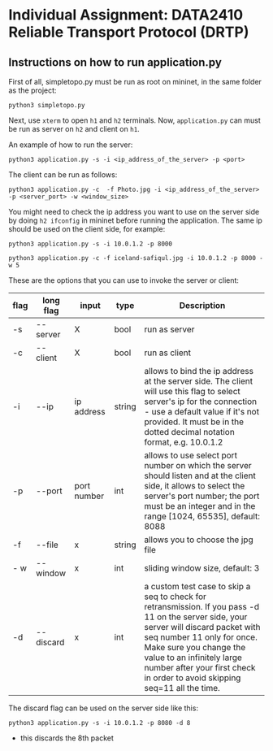 # Individual Assignment: DATA2410 Reliable Transport Protocol (DRTP)
## Instructions on how to run application.py

First of all, simpletopo.py must be run as root on mininet, in the same folder as the project:
```
python3 simpletopo.py
```
Next, use `xterm` to open `h1` and `h2` terminals. Now, `application.py` can must be run as server on `h2` and client on `h1`.

An example of how to run the server:
```
python3 application.py -s -i <ip_address_of_the_server> -p <port>
```

The client can be run as follows:
```
python3 application.py -c  -f Photo.jpg -i <ip_address_of_the_server> -p <server_port> -w <window_size>
```

You might need to check the ip address you want to use on the server side by doing `h2 ifconfig` in mininet before running the application. The same ip should be used on the client side, for example:

```
python3 application.py -s -i 10.0.1.2 -p 8000

python3 application.py -c -f iceland-safiqul.jpg -i 10.0.1.2 -p 8000 -w 5
```

These are the options that you can use to invoke the server or client:

| flag | long flag | input | type | Description |
|------|-----------|-------|------|-------------|
| -s | --server  |   X   | bool | run as server |
| -c | --client  | X     | bool | run as client |
| -i | --ip | ip address | string | allows to bind the ip address at the server side. The client will use this flag to select server's ip for the connection - use a default value if it's not provided. It must be in the dotted decimal notation format, e.g. 10.0.1.2 |
| -p | --port | port number | int | allows to use select port number on which the server should listen and at the client side, it allows to select the server's port number; the port must be an integer and in the range [1024, 65535], default: 8088
| -f | --file | x | string | allows you to choose the jpg file |
| - w | --window | x | int | sliding window size, default: 3 |
| -d | --discard | x | int | a custom test case to skip a seq to check for retransmission. If you pass -d 11 on the server side, your server will discard packet with seq number 11 only for once. Make sure you change the value to an infinitely large number after your first check in order to avoid skipping seq=11 all the time. |

The discard flag can be used on the server side like this:
```
python3 application.py -s -i 10.0.1.2 -p 8080 -d 8
```
 - this discards the 8th packet